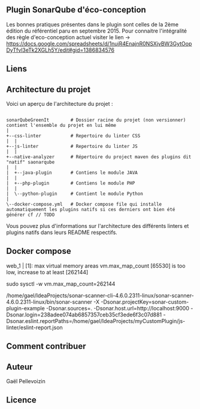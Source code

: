 ## Plugin SonarQube d'éco-conception

Les bonnes pratiques présentes dans le plugin sont celles de la 2ème édition du référentiel paru en septembre 2015. 
Pour connaitre l'intégralité des règle d'eco-conception actuel visiter le lien -> https://docs.google.com/spreadsheets/d/1nujR4EnajnR0NSXjvBW3GytOopDyTfvl3eTk2XGLh5Y/edit#gid=1386834576

## Liens

## Architecture du projet
Voici un aperçu de l'architecture du projet :
```

sonarQubeGreenIt        # Dossier racine du projet (non versionner) contient l'ensemble du projet en lui même
|
+--css-linter           # Repertoire du linter CSS 
|  |
+--js-linter            # Repertoire du linter JS
|  |
+--native-analyzer      # Répertoire du project maven des plugins dit "natif" saonarqube
|  |
|  +--java-plugin       # Contiens le module JAVA
|  |
|  +--php-plugin        # Contiens le module PHP
|  |
|  \--python-plugin     # Contient le module Python
|
\--docker-compose.yml   # Docker compose file qui installe automatiquement les plugins natifs si ces derniers ont bien été générer cf // TODO
```

Vous pouvez plus d'informations sur l'architecture des différents linters et plugins natifs dans leurs README respectifs.


## Docker compose 
web_1  | [1]: max virtual memory areas vm.max_map_count [65530] is too low, increase to at least [262144]

sudo sysctl -w vm.max_map_count=262144


/home/gael/IdeaProjects/sonar-scanner-cli-4.6.0.2311-linux/sonar-scanner-4.6.0.2311-linux/bin/sonar-scanner -X   -Dsonar.projectKey=sonar-custom-plugin-example   -Dsonar.sources=.   -Dsonar.host.url=http://localhost:9000   -Dsonar.login=238adee074ab6857357ceb35cf3ede6f3c07d881   -Dsonar.eslint.reportPaths=/home/gael/IdeaProjects/myCustomPlugin/js-linter/eslint-report.json


## Comment contribuer

## Auteur

Gaël Pellevoizin

## Licence











